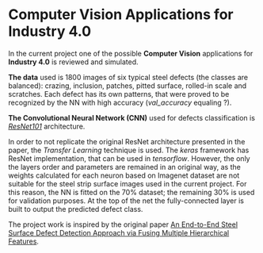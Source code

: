 # Computer Vision Applications for Industry 4.0

In the current project one of the possible __Computer Vision__ applications for __Industry 4.0__ is reviewed and simulated.

__The data__ used is 1800 images of six typical steel defects (the classes are balanced): crazing, inclusion, patches, pitted surface, rolled-in scale and scratches. Each defect has its own patterns, that were proved to be recognized by the NN with high accuracy (_val_accuracy_ equaling ?).

__The Convolutional Neural Network (CNN)__ used for defects classification is [_ResNet101_](https://arxiv.org/abs/1512.03385) architecture. 

In order to not replicate the original ResNet architecture presented in the paper, the _Transfer Learning_ technique is used. The _keras_ framework has ResNet implementation, that can be used in _tensorflow_. However, the only the layers order and parameters are remained in an original way, as the weights calculated for each neuron based on Imagenet dataset are not suitable for the steel strip surface images used in the current project. For this reason, the NN is fitted on the 70% dataset; the remaining 30% is used for validation purposes. At the top of the net the fully-connected layer is built to output the predicted defect class. 

The project work is inspired by the original paper [An End-to-End Steel Surface Defect Detection Approach via Fusing Multiple Hierarchical Features](https://ieeexplore.ieee.org/document/8709818).
